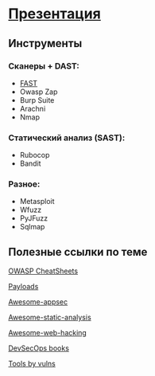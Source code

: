 # [Презентация](https://drive.google.com/file/d/1eixereli4yevqPdsJ-dvlWRGxao0Idjx/view?usp=sharing)

## Инструменты

### Сканеры + DAST:
- [FAST](https://wallarm.com/products/fast)
- Owasp Zap
- Burp Suite
- Arachni
- Nmap

### Статический анализ (SAST):
- Rubocop
- Bandit

### Разное:
- Metasploit
- Wfuzz
- PyJFuzz
- Sqlmap


## Полезные ссылки по теме

[OWASP CheatSheets](https://github.com/OWASP/CheatSheetSeries/tree/master/cheatsheets)

[Payloads](https://github.com/swisskyrepo/PayloadsAllTheThings)

[Awesome-appsec](https://github.com/paragonie/awesome-appsec)

[Awesome-static-analysis](https://github.com/mre/awesome-static-analysis)

[Awesome-web-hacking](https://github.com/infoslack/awesome-web-hacking)

[DevSecOps books](https://www.devseccon.com/blog/2018/12/18/10-books-every-devsecops-enthusiast-must-read/)

[Tools by vulns](https://bugbountyforum.com/tools/exploitation-scanning/)







